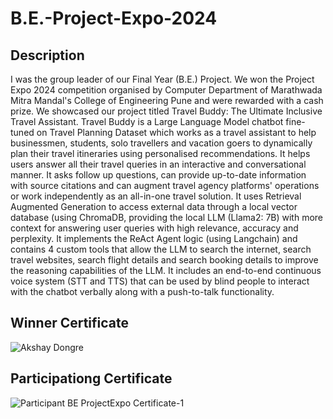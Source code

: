 # B.E.-Project-Expo-2024
## Description
I was the group leader of our Final Year (B.E.) Project. We won the Project Expo 2024 competition organised by Computer Department of Marathwada Mitra Mandal's College of Engineering Pune and were rewarded with a cash prize. We showcased our project titled Travel Buddy: The Ultimate Inclusive Travel Assistant. Travel Buddy is a Large Language Model chatbot fine-tuned on Travel Planning Dataset which works as a travel assistant to help businessmen, students, solo travellers and vacation goers to dynamically plan their travel itineraries using personalised recommendations. It helps users answer all their travel queries in an interactive and conversational manner. It asks follow up questions, can provide up-to-date information with source citations and can augment travel agency platforms' operations or work independently as an all-in-one travel solution. It uses Retrieval Augmented Generation to access external data through a local vector database (using ChromaDB, providing the local LLM (Llama2: 7B) with more context for answering user queries with high relevance, accuracy and perplexity. It implements the ReAct Agent logic (using Langchain) and contains 4 custom tools that allow the LLM to search the internet, search travel websites, search flight details and search booking details to improve the reasoning capabilities of the LLM. It includes an end-to-end continuous voice system (STT and TTS) that can be used by blind people to interact with the chatbot verbally along with a push-to-talk functionality.
## Winner Certificate
![Akshay Dongre](https://github.com/user-attachments/assets/4c95a399-bc3b-4ded-a8e0-a1c6cc8cfb39)

## Participationg Certificate
![Participant BE ProjectExpo Certificate-1](https://github.com/user-attachments/assets/3b72e41b-f015-4e5e-880d-dd099047e06a)
